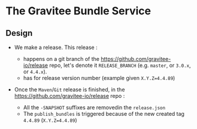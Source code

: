 # The Gravitee Bundle Service

## Design

* We make a release. This release :
  * happens on a git branch of the https://github.com/gravitee-io/release repo, let's denote it `RELEASE_BRANCH` (e.g. `master`, or `3.0.x`, or `4.4.x`).
  * has for release version number  (example given `X.Y.Z=4.4.89`)

* Once the `Maven`/`Git` release is finished, in the https://github.com/gravitee-io/release repo :
  * All the `-SNAPSHOT` suffixes are removedin the `release.json`
  * The `publish_bundles` is triggered because of the new created tag `4.4.89` (`X.Y.Z=4.4.89`)
